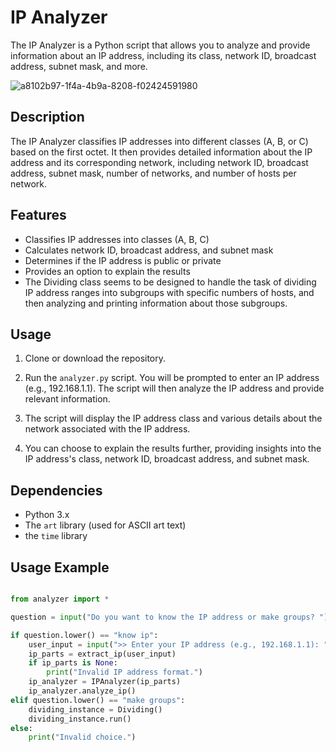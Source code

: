 # IP Analyzer

The IP Analyzer is a Python script that allows you to analyze and provide information about an IP address, including its class, network ID, broadcast address, subnet mask, and more.

![a8102b97-1f4a-4b9a-8208-f02424591980](https://github.com/MRIiiIiIiI/IPAnalyzer/assets/142177107/e67a2452-5c50-42e4-8a08-03d49e950e81)


## Description

The IP Analyzer classifies IP addresses into different classes (A, B, or C) based on the first octet. It then provides detailed information about the IP address and its corresponding network, including network ID, broadcast address, subnet mask, number of networks, and number of hosts per network.

## Features

- Classifies IP addresses into classes (A, B, C)
- Calculates network ID, broadcast address, and subnet mask
- Determines if the IP address is public or private
- Provides an option to explain the results
- The Dividing class seems to be designed to handle the task of dividing IP address ranges into subgroups with specific numbers of hosts, and then analyzing and printing information about those subgroups.

## Usage

1. Clone or download the repository.

2. Run the `analyzer.py` script. You will be prompted to enter an IP address (e.g., 192.168.1.1). The script will then analyze the IP address and provide relevant information.

3. The script will display the IP address class and various details about the network associated with the IP address.

4. You can choose to explain the results further, providing insights into the IP address's class, network ID, broadcast address, and subnet mask.

## Dependencies

- Python 3.x
- The `art` library (used for ASCII art text)
- the `time` library

## Usage Example

```python

from analyzer import *

question = input("Do you want to know the IP address or make groups? ")

if question.lower() == "know ip":
    user_input = input(">> Enter your IP address (e.g., 192.168.1.1): ")
    ip_parts = extract_ip(user_input)
    if ip_parts is None:
        print("Invalid IP address format.")
    ip_analyzer = IPAnalyzer(ip_parts)
    ip_analyzer.analyze_ip()
elif question.lower() == "make groups":
    dividing_instance = Dividing()
    dividing_instance.run()
else:
    print("Invalid choice.")
